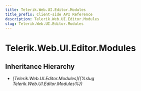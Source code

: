 ```yaml
---
title: Telerik.Web.UI.Editor.Modules
title_prefix: Client-side API Reference
description: Telerik.Web.UI.Editor.Modules
slug: Telerik.Web.UI.Editor.Modules
---
```


# Telerik.Web.UI.Editor.Modules

## Inheritance Hierarchy

* *[Telerik.Web.UI.Editor.Modules]({%slug Telerik.Web.UI.Editor.Modules%})*

